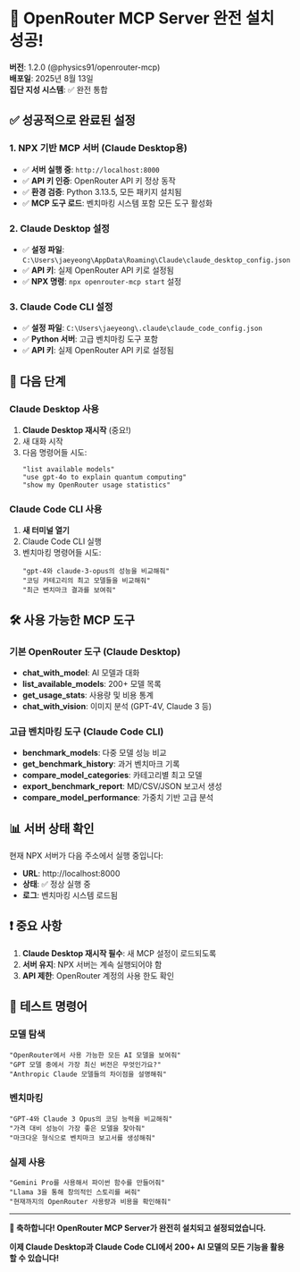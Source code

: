 # 🎉 OpenRouter MCP Server 완전 설치 성공!

**버전**: 1.2.0 (@physics91/openrouter-mcp)  
**배포일**: 2025년 8월 13일  
**집단 지성 시스템**: ✅ 완전 통합

## ✅ 성공적으로 완료된 설정

### 1. **NPX 기반 MCP 서버 (Claude Desktop용)**
- ✅ **서버 실행 중**: `http://localhost:8000`
- ✅ **API 키 인증**: OpenRouter API 키 정상 동작
- ✅ **환경 검증**: Python 3.13.5, 모든 패키지 설치됨
- ✅ **MCP 도구 로드**: 벤치마킹 시스템 포함 모든 도구 활성화

### 2. **Claude Desktop 설정**
- ✅ **설정 파일**: `C:\Users\jaeyeong\AppData\Roaming\Claude\claude_desktop_config.json`
- ✅ **API 키**: 실제 OpenRouter API 키로 설정됨
- ✅ **NPX 명령**: `npx openrouter-mcp start` 설정

### 3. **Claude Code CLI 설정**  
- ✅ **설정 파일**: `C:\Users\jaeyeong\.claude\claude_code_config.json`
- ✅ **Python 서버**: 고급 벤치마킹 도구 포함
- ✅ **API 키**: 실제 OpenRouter API 키로 설정됨

## 🚀 다음 단계

### Claude Desktop 사용
1. **Claude Desktop 재시작** (중요!)
2. 새 대화 시작
3. 다음 명령어들 시도:
   ```
   "list available models"
   "use gpt-4o to explain quantum computing"
   "show my OpenRouter usage statistics"
   ```

### Claude Code CLI 사용
1. **새 터미널 열기**
2. Claude Code CLI 실행
3. 벤치마킹 명령어들 시도:
   ```
   "gpt-4와 claude-3-opus의 성능을 비교해줘"
   "코딩 카테고리의 최고 모델들을 비교해줘"
   "최근 벤치마크 결과를 보여줘"
   ```

## 🛠️ 사용 가능한 MCP 도구

### 기본 OpenRouter 도구 (Claude Desktop)
- **chat_with_model**: AI 모델과 대화
- **list_available_models**: 200+ 모델 목록
- **get_usage_stats**: 사용량 및 비용 통계
- **chat_with_vision**: 이미지 분석 (GPT-4V, Claude 3 등)

### 고급 벤치마킹 도구 (Claude Code CLI)
- **benchmark_models**: 다중 모델 성능 비교
- **get_benchmark_history**: 과거 벤치마크 기록
- **compare_model_categories**: 카테고리별 최고 모델
- **export_benchmark_report**: MD/CSV/JSON 보고서 생성
- **compare_model_performance**: 가중치 기반 고급 분석

## 📊 서버 상태 확인

현재 NPX 서버가 다음 주소에서 실행 중입니다:
- **URL**: http://localhost:8000
- **상태**: ✅ 정상 실행 중
- **로그**: 벤치마킹 시스템 로드됨

## ❗ 중요 사항

1. **Claude Desktop 재시작 필수**: 새 MCP 설정이 로드되도록
2. **서버 유지**: NPX 서버는 계속 실행되어야 함
3. **API 제한**: OpenRouter 계정의 사용 한도 확인

## 🎯 테스트 명령어

### 모델 탐색
```
"OpenRouter에서 사용 가능한 모든 AI 모델을 보여줘"
"GPT 모델 중에서 가장 최신 버전은 무엇인가요?"
"Anthropic Claude 모델들의 차이점을 설명해줘"
```

### 벤치마킹
```
"GPT-4와 Claude 3 Opus의 코딩 능력을 비교해줘"
"가격 대비 성능이 가장 좋은 모델을 찾아줘"
"마크다운 형식으로 벤치마크 보고서를 생성해줘"
```

### 실제 사용
```
"Gemini Pro를 사용해서 파이썬 함수를 만들어줘"
"Llama 3을 통해 창의적인 스토리를 써줘"  
"현재까지의 OpenRouter 사용량과 비용을 확인해줘"
```

---

**🎉 축하합니다! OpenRouter MCP Server가 완전히 설치되고 설정되었습니다.**

**이제 Claude Desktop과 Claude Code CLI에서 200+ AI 모델의 모든 기능을 활용할 수 있습니다!**